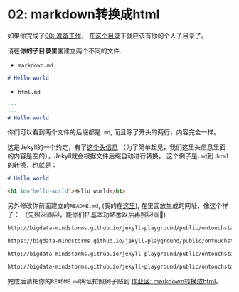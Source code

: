 # 02: markdown转换成html

如果你完成了[00: 准备工作](https://github.com/bigdata-mindstorms/jekyll-playground/blob/gh-pages/lessons/00/README.md)， 
在[这个目录](https://github.com/bigdata-mindstorms/jekyll-playground/tree/gh-pages/public)下就应该有你的个人子目录了。

请在**你的子目录里面**建立两个不同的文件.

- `markdown.md`

```markdown
# Hello world
```

- `html.md`
```markdown
---
---
# Hello world
```

你们可以看到两个文件的后缀都是`.md`, 而且除了开头的两行，内容完全一样。

这是Jekyll的一个约定，有了[这个头信息](http://jekyll.bootcss.com/docs/frontmatter/)
（为了简单起见，我们这里头信息里面的内容是空的），Jekyll就会根据文件后缀自动进行转换，
这个例子是`.md`到`.html`的转换，也就是：

```markdown
# Hello world
```

```html
<h1 id="hello-world">Hello world</h1>
```

另外修改你前面建立的`README.md`, (我的在[这里](https://github.com/bigdata-mindstorms/jekyll-playground/blob/gh-pages/public/ontouchstart/README.md)), 
在里面放生成的网址，像这个样子： （先照:cat:画:cat:，能你们把基本功熟悉以后再照:cat:画:tiger:)

```markdown
http://bigdata-mindstorms.github.io/jekyll-playground/public/ontouchstart/

https://bigdata-mindstorms.github.io/jekyll-playground/public/ontouchstart/

http://bigdata-mindstorms.github.io/jekyll-playground/public/ontouchstart/markdown.md

http://bigdata-mindstorms.github.io/jekyll-playground/public/ontouchstart/html.html
```

完成后请把你的`README.md`网址按照例子贴到 
[作业区: markdown转换成html](https://github.com/bigdata-mindstorms/jekyll-playground/issues/4)。
